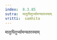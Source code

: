 ```yaml
---
index:  8.3.85
sutra:  मातुःपितुर्भ्यामन्यतरस्याम्
vritti:  samhita 
---
```


मातुःपितुर्भ्यामन्यतरस्याम्


